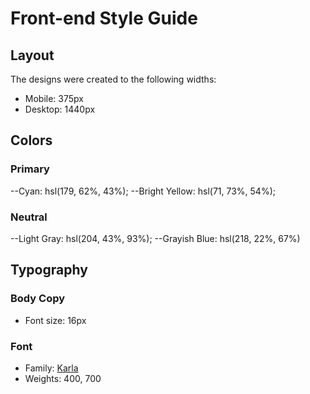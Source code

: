 # Front-end Style Guide

## Layout

The designs were created to the following widths:

- Mobile: 375px
- Desktop: 1440px

## Colors

### Primary

--Cyan: hsl(179, 62%, 43%);
--Bright Yellow: hsl(71, 73%, 54%);

### Neutral

--Light Gray: hsl(204, 43%, 93%);
--Grayish Blue: hsl(218, 22%, 67%)

## Typography

### Body Copy

- Font size: 16px

### Font

- Family: [Karla](https://fonts.google.com/specimen/Karla)
- Weights: 400, 700